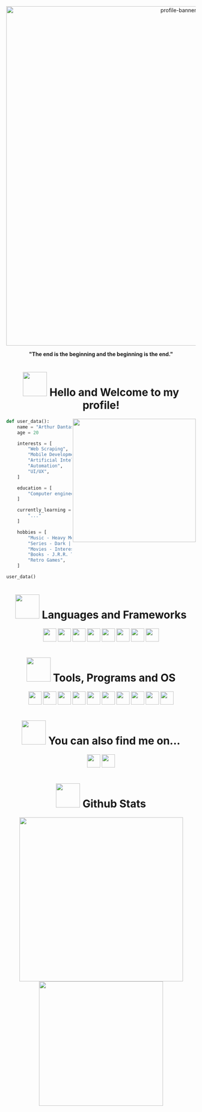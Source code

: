 <div align="center">
  <img width="900px" src="black-hole.gif" alt="profile-banner">
  <p><b>"The end is the beginning and the beginning is the end."</b></p>
</div>
<div align="center">
  <h1>
  <img src="https://i.imgur.com/fsOY5LE.gif" width="64px"> Hello and Welcome to my profile!
  </h1>
</div>

<img align="right" width="327px" src="side-black-hole.gif">

```python
def user_data():
    name = "Arthur Dantas"
    age = 20

    interests = [
        "Web Scraping",
        "Mobile Development",
        "Artificial Inteligence",
        "Automation",
        "UI/UX",
    ]

    education = [
        "Computer engineering - IFPB 0/10"
    ]

    currently_learning = [
        "..."
    ]

    hobbies = [
        "Music - Heavy Metal | Alternative",
        "Series - Dark | Rick and Morty",
        "Movies - Interestellar | The Pearl of Death",
        "Books - J.R.R. Tolkien | Sir. Arthur C. Doyle",
        "Retro Games",
    ]

user_data()
```

<div align="center">
  <h1>
    <img src="https://i.imgur.com/HgCjMI5.gif" width="64px"> Languages and Frameworks
  </h1>
</div>

<div align="center">
  <img src="https://img.shields.io/badge/Python-3776AB?logo=python&logoColor=fff&style=for-the-badge" height="35px">
  <img src="https://img.shields.io/badge/JavaScript-F7DF1E?logo=javascript&logoColor=000&style=for-the-badge" height="35px">
  <img src="https://img.shields.io/badge/HTML5-E34F26?logo=html5&logoColor=fff&style=for-the-badge" height="35px">
  <img src="https://img.shields.io/badge/CSS3-1572B6?logo=css3&logoColor=fff&style=for-the-badge" height="35px">
  <img src="https://img.shields.io/badge/MongoDB-47A248?logo=mongodb&logoColor=fff&style=for-the-badge" height="35px">
  <img src="https://img.shields.io/badge/Node.js-5FA04E?logo=nodedotjs&logoColor=fff&style=for-the-badge" height="35px">
  <img src="https://img.shields.io/badge/Handlebars.js-d46926?logo=handlebarsdotjs&logoColor=fff&style=for-the-badge" height="35px">
  <img src="https://img.shields.io/badge/Markdown-000?logo=markdown&logoColor=fff&style=for-the-badge" height="35px">
</div>


<div align="center">
  <h1>
    <img src="https://i.imgur.com/72GslRm.gif" width="64px"> Tools, Programs and OS
  </h1>
</div>

<div align="center">
  <img src="https://custom-icon-badges.demolab.com/badge/Visual%20Studio%20Code-0078d7?logo=vsc&logoColor=white&style=for-the-badge" height="35px">
  <img src="https://img.shields.io/badge/Neovim-57A143?logo=neovim&logoColor=fff&style=for-the-badge" height="35px">
  <img src="https://img.shields.io/badge/GitHub-181717?logo=github&logoColor=fff&style=for-the-badge" height="35px">
  <img src="https://img.shields.io/badge/Git-F05032?logo=git&logoColor=fff&style=for-the-badge" height="35px">
  <img src="https://img.shields.io/badge/Postman-FF6C37?logo=postman&logoColor=fff&style=for-the-badge" height="35px">
  <img src="https://img.shields.io/badge/Notion-000?logo=notion&logoColor=fff&style=for-the-badge" height="35px">
  <img src="https://img.shields.io/badge/Vercel-000?logo=vercel&logoColor=fff&style=for-the-badge" height="35px">
  <img src="https://img.shields.io/badge/Render-000?logo=render&logoColor=fff&style=for-the-badge" height="35px">
  <img src="https://img.shields.io/badge/Zorin%20OS-15A6F0?logo=zorin&logoColor=fff&style=for-the-badge" height="35px">
  <img src="https://custom-icon-badges.demolab.com/badge/Windows-0079d5?logo=microsoft-windows-22-logo-svgrepo-com&logoColor=white&style=for-the-badge" height="35px">
</div>

<div align="center">
  <h1>
  <img src="https://i.imgur.com/bV7Z20x.gif" width="64px"> You can also find me on...
  </h1>
</div>

<div align="center">
  <a href="mailto:dantas.arthur.contact@gmail.com"><img src="https://img.shields.io/badge/Gmail-D14836?logo=gmail&logoColor=white&style=for-the-badge" height="35px"></a>
  <a href="https://www.instagram.com/arthurwth/" target="_blank"><img src="https://img.shields.io/badge/Instagram-FF0069?logo=instagram&logoColor=fff&style=for-the-badge" height="35px"></a>
</div>

<div align="center">
  <h1>
    <img src="https://i.pinimg.com/originals/ca/1d/9e/ca1d9e9ee0036ff2d88cdd8d895f5244.gif" width="64px"> Github Stats
  </h1>
  <img src="https://github-readme-stats.vercel.app/api?username=arthur-dnts&count_private=true&show_icons=true&theme=github_dark&rank_icon=github&border_radius=10" width="435px">
  <img src="https://github-readme-stats.vercel.app/api/top-langs/?username=arthur-dnts&theme=github_dark&hide_border=false&include_all_commits=false&count_private=false&layout=compact" width="330px">
</div>




